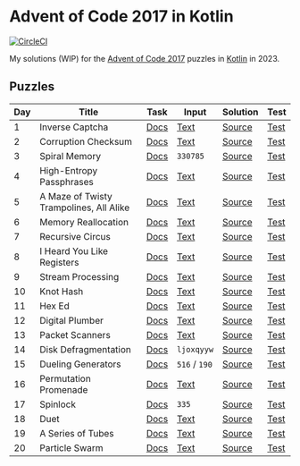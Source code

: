 # Advent of Code 2017 in Kotlin

[![CircleCI](https://dl.circleci.com/status-badge/img/gh/lakiboy/advent-of-code-2017-kotlin.svg?style=svg&circle-token=9f194f109015a0b0237e9ad54b647aff5532ea1a)](https://dl.circleci.com/status-badge/redirect/gh/lakiboy/advent-of-code-2017-kotlin/tree/main)

My solutions (WIP) for the [Advent of Code 2017](https://adventofcode.com/2017) puzzles
in [Kotlin](https://kotlinlang.org) in 2023.

## Puzzles

| Day | Title                                   | Task                                         | Input                                | Solution                                               | Test                                                     |
|-----|-----------------------------------------|----------------------------------------------|--------------------------------------|--------------------------------------------------------|----------------------------------------------------------|
| 1   | Inverse Captcha                         | [Docs](https://adventofcode.com/2017/day/1)  | [Text](src/main/resources/day01.txt) | [Source](src/main/kotlin/io/dmitrijs/aoc2017/Day01.kt) | [Test](src/test/kotlin/io/dmitrijs/aoc2017/Day01Test.kt) |
| 2   | Corruption Checksum                     | [Docs](https://adventofcode.com/2017/day/2)  | [Text](src/main/resources/day02.txt) | [Source](src/main/kotlin/io/dmitrijs/aoc2017/Day02.kt) | [Test](src/test/kotlin/io/dmitrijs/aoc2017/Day02Test.kt) |
| 3   | Spiral Memory                           | [Docs](https://adventofcode.com/2017/day/3)  | `330785`                             | [Source](src/main/kotlin/io/dmitrijs/aoc2017/Day03.kt) | [Test](src/test/kotlin/io/dmitrijs/aoc2017/Day03Test.kt) |
| 4   | High-Entropy Passphrases                | [Docs](https://adventofcode.com/2017/day/4)  | [Text](src/main/resources/day04.txt) | [Source](src/main/kotlin/io/dmitrijs/aoc2017/Day04.kt) | [Test](src/test/kotlin/io/dmitrijs/aoc2017/Day04Test.kt) |
| 5   | A Maze of Twisty Trampolines, All Alike | [Docs](https://adventofcode.com/2017/day/5)  | [Text](src/main/resources/day05.txt) | [Source](src/main/kotlin/io/dmitrijs/aoc2017/Day05.kt) | [Test](src/test/kotlin/io/dmitrijs/aoc2017/Day05Test.kt) |
| 6   | Memory Reallocation                     | [Docs](https://adventofcode.com/2017/day/6)  | [Text](src/main/resources/day06.txt) | [Source](src/main/kotlin/io/dmitrijs/aoc2017/Day06.kt) | [Test](src/test/kotlin/io/dmitrijs/aoc2017/Day06Test.kt) |
| 7   | Recursive Circus                        | [Docs](https://adventofcode.com/2017/day/7)  | [Text](src/main/resources/day07.txt) | [Source](src/main/kotlin/io/dmitrijs/aoc2017/Day07.kt) | [Test](src/test/kotlin/io/dmitrijs/aoc2017/Day07Test.kt) |
| 8   | I Heard You Like Registers              | [Docs](https://adventofcode.com/2017/day/8)  | [Text](src/main/resources/day08.txt) | [Source](src/main/kotlin/io/dmitrijs/aoc2017/Day08.kt) | [Test](src/test/kotlin/io/dmitrijs/aoc2017/Day08Test.kt) |
| 9   | Stream Processing                       | [Docs](https://adventofcode.com/2017/day/9)  | [Text](src/main/resources/day09.txt) | [Source](src/main/kotlin/io/dmitrijs/aoc2017/Day09.kt) | [Test](src/test/kotlin/io/dmitrijs/aoc2017/Day09Test.kt) |
| 10  | Knot Hash                               | [Docs](https://adventofcode.com/2017/day/10) | [Text](src/main/resources/day10.txt) | [Source](src/main/kotlin/io/dmitrijs/aoc2017/Day10.kt) | [Test](src/test/kotlin/io/dmitrijs/aoc2017/Day10Test.kt) |
| 11  | Hex Ed                                  | [Docs](https://adventofcode.com/2017/day/11) | [Text](src/main/resources/day11.txt) | [Source](src/main/kotlin/io/dmitrijs/aoc2017/Day11.kt) | [Test](src/test/kotlin/io/dmitrijs/aoc2017/Day11Test.kt) |
| 12  | Digital Plumber                         | [Docs](https://adventofcode.com/2017/day/12) | [Text](src/main/resources/day12.txt) | [Source](src/main/kotlin/io/dmitrijs/aoc2017/Day12.kt) | [Test](src/test/kotlin/io/dmitrijs/aoc2017/Day12Test.kt) |
| 13  | Packet Scanners                         | [Docs](https://adventofcode.com/2017/day/13) | [Text](src/main/resources/day13.txt) | [Source](src/main/kotlin/io/dmitrijs/aoc2017/Day13.kt) | [Test](src/test/kotlin/io/dmitrijs/aoc2017/Day13Test.kt) |
| 14  | Disk Defragmentation                    | [Docs](https://adventofcode.com/2017/day/14) | `ljoxqyyw`                           | [Source](src/main/kotlin/io/dmitrijs/aoc2017/Day14.kt) | [Test](src/test/kotlin/io/dmitrijs/aoc2017/Day14Test.kt) |
| 15  | Dueling Generators                      | [Docs](https://adventofcode.com/2017/day/15) | `516` / `190`                        | [Source](src/main/kotlin/io/dmitrijs/aoc2017/Day15.kt) | [Test](src/test/kotlin/io/dmitrijs/aoc2017/Day15Test.kt) |
| 16  | Permutation Promenade                   | [Docs](https://adventofcode.com/2017/day/16) | [Text](src/main/resources/day16.txt) | [Source](src/main/kotlin/io/dmitrijs/aoc2017/Day16.kt) | [Test](src/test/kotlin/io/dmitrijs/aoc2017/Day16Test.kt) |
| 17  | Spinlock                                | [Docs](https://adventofcode.com/2017/day/17) | `335`                                | [Source](src/main/kotlin/io/dmitrijs/aoc2017/Day17.kt) | [Test](src/test/kotlin/io/dmitrijs/aoc2017/Day17Test.kt) |
| 18  | Duet                                    | [Docs](https://adventofcode.com/2017/day/18) | [Text](src/main/resources/day18.txt) | [Source](src/main/kotlin/io/dmitrijs/aoc2017/Day18.kt) | [Test](src/test/kotlin/io/dmitrijs/aoc2017/Day18Test.kt) |
| 19  | A Series of Tubes                       | [Docs](https://adventofcode.com/2017/day/19) | [Text](src/main/resources/day19.txt) | [Source](src/main/kotlin/io/dmitrijs/aoc2017/Day19.kt) | [Test](src/test/kotlin/io/dmitrijs/aoc2017/Day19Test.kt) |
| 20  | Particle Swarm                          | [Docs](https://adventofcode.com/2017/day/20) | [Text](src/main/resources/day20.txt) | [Source](src/main/kotlin/io/dmitrijs/aoc2017/Day20.kt) | [Test](src/test/kotlin/io/dmitrijs/aoc2017/Day20Test.kt) |
